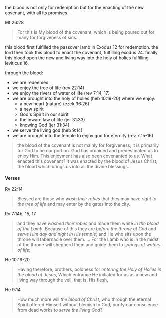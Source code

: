 the blood is not only for redemption but for the enacting of the new covenant, with
all its promises.

Mt 26:28
> For this is My blood of the covenant, which is being poured out for many for forgiveness of sins.

this blood first fulfilled the passover lamb in Exodus 12 for redemption. the lord then
took this blood to enact the covenant, fulfilling exodus 24. finally this blood open
the new and living way into the holy of holies fulfilling leviticus 16.

through the blood:
- we are redeemed
- we enjoy the tree of life (rev 22:14)
- we enjoy the rivers of water of life (rev 7:14, 17)
- we are brought into the holy of holies (heb 10:19-20) where we enjoy:
  - a new heart (nature) (ezek 36:26)
  - a new spirit
  - God's Spirit in our spirit
  - the inward law of life (jer 31:33)
  - knowing God (jer 31:34)
- we serve the living god (heb 9:14)
- we are brought into the temple to enjoy god for eternity (rev 7:15-16)

> the blood of the covenant is not mainly for forgiveness; it is primarily for God to be our portion. God has ordained and predestinated us to enjoy Him. This enjoyment has also been covenanted to us. What enacted this covenant? It was enacted by the blood of Jesus Christ, the blood which brings us into all the divine blessings.

#### Verses

Rv 22:14
> Blessed are those who *wash their robes* that they may have *right to the tree of life* and may enter by the gates into the city.

Rv 7:14b, 15, 17
> and they have *washed their robes* and made them white *in the blood of the Lamb*. Because of this they are *before the throne of God* and *serve Him day and night in His temple*; and He who sits upon the throne will tabernacle over them. ... For the Lamb who is in the midst of the throne will shepherd them and guide them to *springs of waters of life*;

He 10:19-20
> Having therefore, brothers, boldness for *entering the Holy of Holies in the blood of Jesus*, Which entrance He initiated for us as a new and living way through the veil, that is, His flesh,

He 9:14
> How much more will *the blood of Christ*, who through the eternal Spirit offered Himself without blemish to God, purify our conscience from dead works *to serve the living God*?
